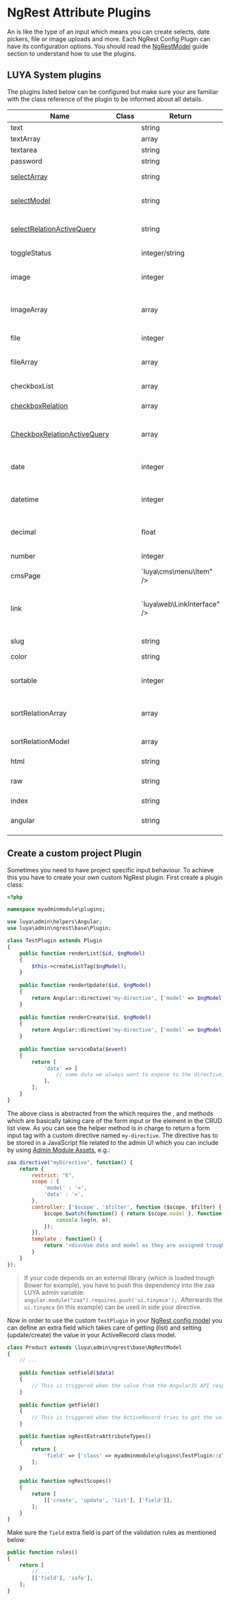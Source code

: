 # NgRest Attribute Plugins

An <class name="luya\admin\ngrest\base\Plugin" /> is like the type of an input which means you can create selects, date pickers, file or image uploads and more. Each NgRest Config Plugin can have its configuration options. You should read the [NgRestModel](model.md) guide section to understand how to use the plugins.

## LUYA System plugins

The plugins listed below can be configured but make sure your are familiar with the class reference of the plugin to be informed about all details.

|Name            |Class|Return        |Description
|--------------    |-----|---        |-------------
|text           |<class name="luya\admin\ngrest\plugins\Text" />|string        |Input type text field.
|textArray            |<class name="luya\admin\ngrest\plugins\TextArray" />|array        |Multiple input type text fields.
|textarea              |<class name="luya\admin\ngrest\plugins\Textarea" />|string        |Textarea input type field.
|password            |<class name="luya\admin\ngrest\plugins\Password" />|string        |Input type password field.
|[selectArray](/guide/ngrest/plugin-select) |<class name="luya\admin\ngrest\plugins\SelectArray" />|string    |Select dropdown with options from input configuration.
|[selectModel](/guide/ngrest/plugin-select) |<class name="luya\admin\ngrest\plugins\SelectModel" />|string    |Select dropdown with options given from an Active Record Model class.
|[selectRelationActiveQuery](/guide/ngrest/plugin-select)|<class name="luya\admin\ngrest\plugins\SelectRelationActiveQuery" />|string |Select via modal selection based on an ActiveQuery relation definition.
|toggleStatus       |<class name="luya\admin\ngrest\plugins\ToggleStatus" />|integer/string    |Create checkbox where you can toggle on or off.
|image                |<class name="luya\admin\ngrest\plugins\Image" />|integer    |Create an image upload and returns the imageId from storage system.
|imageArray            |<class name="luya\admin\ngrest\plugins\ImageArray" />|array        |Creates an uploader for multiple images and returns an array with the image ids from the storage system.
|file                |<class name="luya\admin\ngrest\plugins\File" />|integer        |Creates a file upload and returns the fileId from the storage system.
|fileArray          |<class name="luya\admin\ngrest\plugins\FileArray" />|array        |Creates an uploader for multiple files and returns an array with the file ids from the storage system.
|checkboxList        |<class name="luya\admin\ngrest\plugins\CheckboxList" />|array        |Create multiple checkboxes and return the selected items as array.
|[checkboxRelation](/guide/ngrest/plugin-checkboxrelation) |<class name="luya\admin\ngrest\plugins\CheckboxRelation" />|array |Create multiple checkbox based on another model with a via table.
|[CheckboxRelationActiveQuery](/guide/ngrest/plugin-checkboxrelation)|<class name="luya\admin\ngrest\plugins\CheckboxRelationActiveQuery" />|array |Create an Checkbox relation based on a current existing relation definition inside the Model.
|date                |<class name="luya\admin\ngrest\plugins\Date" />|integer |Date picker to choose date, month and year. Returns the Unix timestamp of the selection.
|datetime             |<class name="luya\admin\ngrest\plugins\Datetime" />|integer |Date picker to choose date, month, year hour and minute. Returns the Unix timestamp of the selection.
|decimal            |<class name="luya\admin\ngrest\plugins\Decimal" />|float    |Creates a decimal input field. First parameter defines optional step size. Default = 0.001
|number                |<class name="luya\admin\ngrest\plugins\Number" />|integer |Input field where only numbers are allowed.
|cmsPage            |<class name="luya\admin\ngrest\plugins\CmsPage" />|`luya\cms\menu\Item" />|Cms page selection and returns the menu component item.
|link               |<class name="luya\admin\ngrest\plugins\Link" />|`luya\web\LinkInterface" />|Select an internal page or enter an external link, the database field must be a varchar field in order to store information and the CMS module is required.
|slug               |<class name="luya\admin\ngrest\plugins\Slug" />|string|Generates a slugified string which can be used for URL rules.
|color                |<class name="luya\admin\ngrest\plugins\Color" />|string|A color wheel to pick a color.
|sortable            |<class name="luya\admin\ngrest\plugins\Sortable" />|integer|Sort items in CRUD list with arrow keys up/down. Commonly used in combination of `luya\admin\traits\SortableTrait`.
|sortRelationArray|<class name="luya\admin\ngrest\plugins\SortRelationArray" />|array|Similar to selectArray but with the ability to sort and to selected multiple items.
|sortRelationModel|<class name="luya\admin\ngrest\plugins\SortRelationModel" />|array|Similar to selectModel but with the ability to sort and to selected multiple items.
|html|<class name="luya\admin\ngrest\plugins\Html" />|string|HTML data without encoding.
|raw|<class name="luya\admin\ngrest\plugins\Raw" />|string|Does not modify the content, useful when working with JSON API input/output.
|index|<class name="luya\admin\ngrest\plugins\Index" />|string|Sequential number index.
|angular|<class name="luya\admin\ngrest\plugins\Angular" />|string|Write a custom AngularJS template which can interact with the current item value.

## Create a custom project Plugin

Sometimes you need to have project specific input behaviour. To achieve this you have to create your own custom NgRest plugin. First create a plugin class:

```php
<?php

namespace myadminmodule\plugins;

use luya\admin\helpers\Angular;
use luya\admin\ngrest\base\Plugin;

class TestPlugin extends Plugin
{
    public function renderList($id, $ngModel)
    {
        $this->createListTag($ngModel);
    }
    
    public function renderUpdate($id, $ngModel)
    {
        return Angular::directive('my-directive', ['model' => $ngModel, 'data' => $this->getServiceName('data')]);
    }
    
    public function renderCreate($id, $ngModel)
    {
        return Angular::directive('my-directive', ['model' => $ngModel, 'data' => $this->getServiceName('data')]);
    }
    
    public function serviceData($event)
    {
        return [
            'data' => [
                // some data we always want to expose to the directive,
            ],
        ];
    }
}
```

The above class is abstracted from the <class name="luya\admin\ngrest\base\Plugin" /> which requires the <class name="luya\admin\ngrest\base\Plugin" method="renderUpdate" />, <class name="luya\admin\ngrest\base\Plugin" method="renderList" /> and <class name="luya\admin\ngrest\base\Plugin" method="renderCreate" /> methods which are basically taking care of the form input or the element in the CRUD list view. As you can see the helper method <class name="luya\admin\helpers\Angular" method="directive" /> is in charge to return a form input tag with a custom directive named `my-directive`. 
The directive has to be stored in a JavaScript file related to the admin UI which you can include by using [Admin Module Assets](/guide/admin/assets), e.g.:

```js
zaa.directive("myDirective", function() {
    return {
        restrict: "E",
        scope : {
            'model' : '=',
            'data' : '=',
        },
        controller: ['$scope', '$filter', function ($scope, $filter) {
            $scope.$watch(function() { return $scope.model }, function(n, o) {
                console.log(n, o);
            });
        }],
        template : function() {
            return '<div>Use data and model as they are assigned trough scope defintion: <input type="text" ng-model="model" /></div>';
        }
    }
});
```

> If your code depends on an external library (which is loaded trough Bower for example), you have to push this dependency into the zaa LUYA admin variable: `angular.module("zaa").requires.push('ui.tinymce');`. Afterwards the `ui.tinymce` (in this example) can be used in side your directive.

Now in order to use the custom `TestPlugin` in your [NgRest config model](/guide/ngrest/model) you can define an extra field which takes care of getting (list) and setting (update/create) the value in your <class name="admin\ngrest\base\Model "/> ActiveRecord class model.

```php
class Product extends \luya\admin\ngrest\base\NgRestModel
{
    // ... 
    
    public function setField($data)
    {
        // This is triggered when the value from the AngularJS API response tries to save or update the model with $data.
    }
    
    public function getField()
    {
        // This is triggered when the ActiveRecord tries to get the values for the field. This is the basic getter/setter concept of the yii\base\BaseObject.
    }

    public function ngRestExtraAttributeTypes()
    {
        return [
            'field' => ['class' => myadminmodule\plugins\TestPlugin::className()],
        ];
    }
    
    public function ngRestScopes()
    {
        return [
            [['create', 'update', 'list'], ['field']],
        ];
    }
}
```

Make sure the `field` extra field is part of the validation rules as mentioned below:

```php
public function rules()
{
    return [
        // ...
        [['field'], 'safe'],
    ];
}
```

